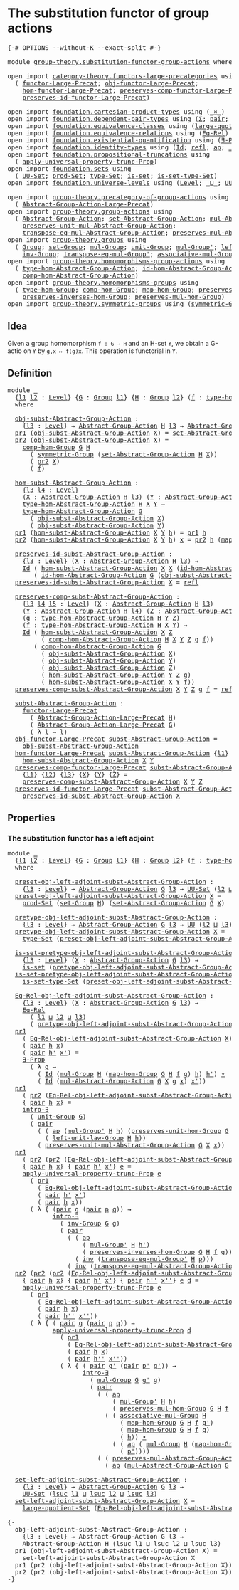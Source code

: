 # The substitution functor of group actions

<pre class="Agda"><a id="54" class="Symbol">{-#</a> <a id="58" class="Keyword">OPTIONS</a> <a id="66" class="Pragma">--without-K</a> <a id="78" class="Pragma">--exact-split</a> <a id="92" class="Symbol">#-}</a>

<a id="97" class="Keyword">module</a> <a id="104" href="group-theory.substitution-functor-group-actions.html" class="Module">group-theory.substitution-functor-group-actions</a> <a id="152" class="Keyword">where</a>

<a id="159" class="Keyword">open</a> <a id="164" class="Keyword">import</a> <a id="171" href="category-theory.functors-large-precategories.html" class="Module">category-theory.functors-large-precategories</a> <a id="216" class="Keyword">using</a>
  <a id="224" class="Symbol">(</a> <a id="226" href="category-theory.functors-large-precategories.html#968" class="Record">functor-Large-Precat</a><a id="246" class="Symbol">;</a> <a id="248" href="category-theory.functors-large-precategories.html#1071" class="Field">obj-functor-Large-Precat</a><a id="272" class="Symbol">;</a>
    <a id="278" href="category-theory.functors-large-precategories.html#1177" class="Field">hom-functor-Large-Precat</a><a id="302" class="Symbol">;</a> <a id="304" href="category-theory.functors-large-precategories.html#1450" class="Field">preserves-comp-functor-Large-Precat</a><a id="339" class="Symbol">;</a>
    <a id="345" href="category-theory.functors-large-precategories.html#1884" class="Field">preserves-id-functor-Large-Precat</a><a id="378" class="Symbol">)</a>

<a id="381" class="Keyword">open</a> <a id="386" class="Keyword">import</a> <a id="393" href="foundation.cartesian-product-types.html" class="Module">foundation.cartesian-product-types</a> <a id="428" class="Keyword">using</a> <a id="434" class="Symbol">(</a><a id="435" href="foundation-core.cartesian-product-types.html#577" class="Function Operator">_×_</a><a id="438" class="Symbol">)</a>
<a id="440" class="Keyword">open</a> <a id="445" class="Keyword">import</a> <a id="452" href="foundation.dependent-pair-types.html" class="Module">foundation.dependent-pair-types</a> <a id="484" class="Keyword">using</a> <a id="490" class="Symbol">(</a><a id="491" href="foundation-core.dependent-pair-types.html#502" class="Record">Σ</a><a id="492" class="Symbol">;</a> <a id="494" href="foundation-core.dependent-pair-types.html#575" class="InductiveConstructor">pair</a><a id="498" class="Symbol">;</a> <a id="500" href="foundation-core.dependent-pair-types.html#592" class="Field">pr1</a><a id="503" class="Symbol">;</a> <a id="505" href="foundation-core.dependent-pair-types.html#604" class="Field">pr2</a><a id="508" class="Symbol">)</a>
<a id="510" class="Keyword">open</a> <a id="515" class="Keyword">import</a> <a id="522" href="foundation.equivalence-classes.html" class="Module">foundation.equivalence-classes</a> <a id="553" class="Keyword">using</a> <a id="559" class="Symbol">(</a><a id="560" href="foundation.equivalence-classes.html#3793" class="Function">large-quotient-Set</a><a id="578" class="Symbol">)</a>
<a id="580" class="Keyword">open</a> <a id="585" class="Keyword">import</a> <a id="592" href="foundation.equivalence-relations.html" class="Module">foundation.equivalence-relations</a> <a id="625" class="Keyword">using</a> <a id="631" class="Symbol">(</a><a id="632" href="foundation.equivalence-relations.html#957" class="Function">Eq-Rel</a><a id="638" class="Symbol">)</a>
<a id="640" class="Keyword">open</a> <a id="645" class="Keyword">import</a> <a id="652" href="foundation.existential-quantification.html" class="Module">foundation.existential-quantification</a> <a id="690" class="Keyword">using</a> <a id="696" class="Symbol">(</a><a id="697" href="foundation.existential-quantification.html#1645" class="Function">∃-Prop</a><a id="703" class="Symbol">;</a> <a id="705" href="foundation.existential-quantification.html#2219" class="Function">intro-∃</a><a id="712" class="Symbol">)</a>
<a id="714" class="Keyword">open</a> <a id="719" class="Keyword">import</a> <a id="726" href="foundation.identity-types.html" class="Module">foundation.identity-types</a> <a id="752" class="Keyword">using</a> <a id="758" class="Symbol">(</a><a id="759" href="foundation-core.identity-types.html#641" class="Datatype">Id</a><a id="761" class="Symbol">;</a> <a id="763" href="foundation-core.identity-types.html#694" class="InductiveConstructor">refl</a><a id="767" class="Symbol">;</a> <a id="769" href="foundation-core.identity-types.html#2853" class="Function">ap</a><a id="771" class="Symbol">;</a> <a id="773" href="foundation-core.identity-types.html#1239" class="Function Operator">_∙_</a><a id="776" class="Symbol">;</a> <a id="778" href="foundation-core.identity-types.html#1552" class="Function">inv</a><a id="781" class="Symbol">)</a>
<a id="783" class="Keyword">open</a> <a id="788" class="Keyword">import</a> <a id="795" href="foundation.propositional-truncations.html" class="Module">foundation.propositional-truncations</a> <a id="832" class="Keyword">using</a>
  <a id="840" class="Symbol">(</a> <a id="842" href="foundation.propositional-truncations.html#5581" class="Function">apply-universal-property-trunc-Prop</a><a id="877" class="Symbol">)</a>
<a id="879" class="Keyword">open</a> <a id="884" class="Keyword">import</a> <a id="891" href="foundation.sets.html" class="Module">foundation.sets</a> <a id="907" class="Keyword">using</a>
  <a id="915" class="Symbol">(</a> <a id="917" href="foundation-core.sets.html#1177" class="Function">UU-Set</a><a id="923" class="Symbol">;</a> <a id="925" href="foundation.sets.html#1873" class="Function">prod-Set</a><a id="933" class="Symbol">;</a> <a id="935" href="foundation-core.sets.html#1291" class="Function">type-Set</a><a id="943" class="Symbol">;</a> <a id="945" href="foundation-core.sets.html#1099" class="Function">is-set</a><a id="951" class="Symbol">;</a> <a id="953" href="foundation-core.sets.html#1342" class="Function">is-set-type-Set</a><a id="968" class="Symbol">)</a>
<a id="970" class="Keyword">open</a> <a id="975" class="Keyword">import</a> <a id="982" href="foundation.universe-levels.html" class="Module">foundation.universe-levels</a> <a id="1009" class="Keyword">using</a> <a id="1015" class="Symbol">(</a><a id="1016" href="Agda.Primitive.html#597" class="Postulate">Level</a><a id="1021" class="Symbol">;</a> <a id="1023" href="Agda.Primitive.html#810" class="Primitive Operator">_⊔_</a><a id="1026" class="Symbol">;</a> <a id="1028" href="foundation-core.universe-levels.html#222" class="Primitive">UU</a><a id="1030" class="Symbol">;</a> <a id="1032" href="Agda.Primitive.html#780" class="Primitive">lsuc</a><a id="1036" class="Symbol">)</a>

<a id="1039" class="Keyword">open</a> <a id="1044" class="Keyword">import</a> <a id="1051" href="group-theory.precategory-of-group-actions.html" class="Module">group-theory.precategory-of-group-actions</a> <a id="1093" class="Keyword">using</a>
  <a id="1101" class="Symbol">(</a> <a id="1103" href="group-theory.precategory-of-group-actions.html#1139" class="Function">Abstract-Group-Action-Large-Precat</a><a id="1137" class="Symbol">)</a>
<a id="1139" class="Keyword">open</a> <a id="1144" class="Keyword">import</a> <a id="1151" href="group-theory.group-actions.html" class="Module">group-theory.group-actions</a> <a id="1178" class="Keyword">using</a>
  <a id="1186" class="Symbol">(</a> <a id="1188" href="group-theory.group-actions.html#1192" class="Function">Abstract-Group-Action</a><a id="1209" class="Symbol">;</a> <a id="1211" href="group-theory.group-actions.html#1424" class="Function">set-Abstract-Group-Action</a><a id="1236" class="Symbol">;</a> <a id="1238" href="group-theory.group-actions.html#1980" class="Function">mul-Abstract-Group-Action</a><a id="1263" class="Symbol">;</a>
    <a id="1269" href="group-theory.group-actions.html#2340" class="Function">preserves-unit-mul-Abstract-Group-Action</a><a id="1309" class="Symbol">;</a>
    <a id="1315" href="group-theory.group-actions.html#3043" class="Function">transpose-eq-mul-Abstract-Group-Action</a><a id="1353" class="Symbol">;</a> <a id="1355" href="group-theory.group-actions.html#2623" class="Function">preserves-mul-Abstract-Group-Action</a><a id="1390" class="Symbol">)</a>
<a id="1392" class="Keyword">open</a> <a id="1397" class="Keyword">import</a> <a id="1404" href="group-theory.groups.html" class="Module">group-theory.groups</a> <a id="1424" class="Keyword">using</a>
  <a id="1432" class="Symbol">(</a> <a id="1434" href="group-theory.groups.html#2398" class="Function">Group</a><a id="1439" class="Symbol">;</a> <a id="1441" href="group-theory.groups.html#2581" class="Function">set-Group</a><a id="1450" class="Symbol">;</a> <a id="1452" href="group-theory.groups.html#2886" class="Function">mul-Group</a><a id="1461" class="Symbol">;</a> <a id="1463" href="group-theory.groups.html#3677" class="Function">unit-Group</a><a id="1473" class="Symbol">;</a> <a id="1475" href="group-theory.groups.html#3147" class="Function">mul-Group&#39;</a><a id="1485" class="Symbol">;</a> <a id="1487" href="group-theory.groups.html#3814" class="Function">left-unit-law-Group</a><a id="1506" class="Symbol">;</a>
    <a id="1512" href="group-theory.groups.html#4186" class="Function">inv-Group</a><a id="1521" class="Symbol">;</a> <a id="1523" href="group-theory.groups.html#6977" class="Function">transpose-eq-mul-Group&#39;</a><a id="1546" class="Symbol">;</a> <a id="1548" href="group-theory.groups.html#3235" class="Function">associative-mul-Group</a><a id="1569" class="Symbol">)</a>
<a id="1571" class="Keyword">open</a> <a id="1576" class="Keyword">import</a> <a id="1583" href="group-theory.homomorphisms-group-actions.html" class="Module">group-theory.homomorphisms-group-actions</a> <a id="1624" class="Keyword">using</a>
  <a id="1632" class="Symbol">(</a> <a id="1634" href="group-theory.homomorphisms-group-actions.html#1542" class="Function">type-hom-Abstract-Group-Action</a><a id="1664" class="Symbol">;</a> <a id="1666" href="group-theory.homomorphisms-group-actions.html#2481" class="Function">id-hom-Abstract-Group-Action</a><a id="1694" class="Symbol">;</a>
    <a id="1700" href="group-theory.homomorphisms-group-actions.html#2841" class="Function">comp-hom-Abstract-Group-Action</a><a id="1730" class="Symbol">)</a>
<a id="1732" class="Keyword">open</a> <a id="1737" class="Keyword">import</a> <a id="1744" href="group-theory.homomorphisms-groups.html" class="Module">group-theory.homomorphisms-groups</a> <a id="1778" class="Keyword">using</a>
  <a id="1786" class="Symbol">(</a> <a id="1788" href="group-theory.homomorphisms-groups.html#1617" class="Function">type-hom-Group</a><a id="1802" class="Symbol">;</a> <a id="1804" href="group-theory.homomorphisms-groups.html#2243" class="Function">comp-hom-Group</a><a id="1818" class="Symbol">;</a> <a id="1820" href="group-theory.homomorphisms-groups.html#1746" class="Function">map-hom-Group</a><a id="1833" class="Symbol">;</a> <a id="1835" href="group-theory.homomorphisms-groups.html#5799" class="Function">preserves-unit-hom-Group</a><a id="1859" class="Symbol">;</a>
    <a id="1865" href="group-theory.homomorphisms-groups.html#7312" class="Function">preserves-inverses-hom-Group</a><a id="1893" class="Symbol">;</a> <a id="1895" href="group-theory.homomorphisms-groups.html#1832" class="Function">preserves-mul-hom-Group</a><a id="1918" class="Symbol">)</a>
<a id="1920" class="Keyword">open</a> <a id="1925" class="Keyword">import</a> <a id="1932" href="group-theory.symmetric-groups.html" class="Module">group-theory.symmetric-groups</a> <a id="1962" class="Keyword">using</a> <a id="1968" class="Symbol">(</a><a id="1969" href="group-theory.symmetric-groups.html#2105" class="Function">symmetric-Group</a><a id="1984" class="Symbol">)</a>
</pre>
## Idea

Given a group homomorphism `f : G → H` and an H-set `Y`, we obtain a G-actio on `Y` by `g,x ↦ f(g)x`. This operation is functorial in `Y`.

## Definition

<pre class="Agda"><a id="2163" class="Keyword">module</a> <a id="2170" href="group-theory.substitution-functor-group-actions.html#2170" class="Module">_</a>
  <a id="2174" class="Symbol">{</a><a id="2175" href="group-theory.substitution-functor-group-actions.html#2175" class="Bound">l1</a> <a id="2178" href="group-theory.substitution-functor-group-actions.html#2178" class="Bound">l2</a> <a id="2181" class="Symbol">:</a> <a id="2183" href="Agda.Primitive.html#597" class="Postulate">Level</a><a id="2188" class="Symbol">}</a> <a id="2190" class="Symbol">{</a><a id="2191" href="group-theory.substitution-functor-group-actions.html#2191" class="Bound">G</a> <a id="2193" class="Symbol">:</a> <a id="2195" href="group-theory.groups.html#2398" class="Function">Group</a> <a id="2201" href="group-theory.substitution-functor-group-actions.html#2175" class="Bound">l1</a><a id="2203" class="Symbol">}</a> <a id="2205" class="Symbol">{</a><a id="2206" href="group-theory.substitution-functor-group-actions.html#2206" class="Bound">H</a> <a id="2208" class="Symbol">:</a> <a id="2210" href="group-theory.groups.html#2398" class="Function">Group</a> <a id="2216" href="group-theory.substitution-functor-group-actions.html#2178" class="Bound">l2</a><a id="2218" class="Symbol">}</a> <a id="2220" class="Symbol">(</a><a id="2221" href="group-theory.substitution-functor-group-actions.html#2221" class="Bound">f</a> <a id="2223" class="Symbol">:</a> <a id="2225" href="group-theory.homomorphisms-groups.html#1617" class="Function">type-hom-Group</a> <a id="2240" href="group-theory.substitution-functor-group-actions.html#2191" class="Bound">G</a> <a id="2242" href="group-theory.substitution-functor-group-actions.html#2206" class="Bound">H</a><a id="2243" class="Symbol">)</a>
  <a id="2247" class="Keyword">where</a>

  <a id="2256" href="group-theory.substitution-functor-group-actions.html#2256" class="Function">obj-subst-Abstract-Group-Action</a> <a id="2288" class="Symbol">:</a>
    <a id="2294" class="Symbol">{</a><a id="2295" href="group-theory.substitution-functor-group-actions.html#2295" class="Bound">l3</a> <a id="2298" class="Symbol">:</a> <a id="2300" href="Agda.Primitive.html#597" class="Postulate">Level</a><a id="2305" class="Symbol">}</a> <a id="2307" class="Symbol">→</a> <a id="2309" href="group-theory.group-actions.html#1192" class="Function">Abstract-Group-Action</a> <a id="2331" href="group-theory.substitution-functor-group-actions.html#2206" class="Bound">H</a> <a id="2333" href="group-theory.substitution-functor-group-actions.html#2295" class="Bound">l3</a> <a id="2336" class="Symbol">→</a> <a id="2338" href="group-theory.group-actions.html#1192" class="Function">Abstract-Group-Action</a> <a id="2360" href="group-theory.substitution-functor-group-actions.html#2191" class="Bound">G</a> <a id="2362" href="group-theory.substitution-functor-group-actions.html#2295" class="Bound">l3</a>
  <a id="2367" href="foundation-core.dependent-pair-types.html#592" class="Field">pr1</a> <a id="2371" class="Symbol">(</a><a id="2372" href="group-theory.substitution-functor-group-actions.html#2256" class="Function">obj-subst-Abstract-Group-Action</a> <a id="2404" href="group-theory.substitution-functor-group-actions.html#2404" class="Bound">X</a><a id="2405" class="Symbol">)</a> <a id="2407" class="Symbol">=</a> <a id="2409" href="group-theory.group-actions.html#1424" class="Function">set-Abstract-Group-Action</a> <a id="2435" href="group-theory.substitution-functor-group-actions.html#2206" class="Bound">H</a> <a id="2437" href="group-theory.substitution-functor-group-actions.html#2404" class="Bound">X</a>
  <a id="2441" href="foundation-core.dependent-pair-types.html#604" class="Field">pr2</a> <a id="2445" class="Symbol">(</a><a id="2446" href="group-theory.substitution-functor-group-actions.html#2256" class="Function">obj-subst-Abstract-Group-Action</a> <a id="2478" href="group-theory.substitution-functor-group-actions.html#2478" class="Bound">X</a><a id="2479" class="Symbol">)</a> <a id="2481" class="Symbol">=</a>
    <a id="2487" href="group-theory.homomorphisms-groups.html#2243" class="Function">comp-hom-Group</a> <a id="2502" href="group-theory.substitution-functor-group-actions.html#2191" class="Bound">G</a> <a id="2504" href="group-theory.substitution-functor-group-actions.html#2206" class="Bound">H</a>
      <a id="2512" class="Symbol">(</a> <a id="2514" href="group-theory.symmetric-groups.html#2105" class="Function">symmetric-Group</a> <a id="2530" class="Symbol">(</a><a id="2531" href="group-theory.group-actions.html#1424" class="Function">set-Abstract-Group-Action</a> <a id="2557" href="group-theory.substitution-functor-group-actions.html#2206" class="Bound">H</a> <a id="2559" href="group-theory.substitution-functor-group-actions.html#2478" class="Bound">X</a><a id="2560" class="Symbol">))</a>
      <a id="2569" class="Symbol">(</a> <a id="2571" href="foundation-core.dependent-pair-types.html#604" class="Field">pr2</a> <a id="2575" href="group-theory.substitution-functor-group-actions.html#2478" class="Bound">X</a><a id="2576" class="Symbol">)</a>
      <a id="2584" class="Symbol">(</a> <a id="2586" href="group-theory.substitution-functor-group-actions.html#2221" class="Bound">f</a><a id="2587" class="Symbol">)</a>

  <a id="2592" href="group-theory.substitution-functor-group-actions.html#2592" class="Function">hom-subst-Abstract-Group-Action</a> <a id="2624" class="Symbol">:</a>
    <a id="2630" class="Symbol">{</a><a id="2631" href="group-theory.substitution-functor-group-actions.html#2631" class="Bound">l3</a> <a id="2634" href="group-theory.substitution-functor-group-actions.html#2634" class="Bound">l4</a> <a id="2637" class="Symbol">:</a> <a id="2639" href="Agda.Primitive.html#597" class="Postulate">Level</a><a id="2644" class="Symbol">}</a>
    <a id="2650" class="Symbol">(</a><a id="2651" href="group-theory.substitution-functor-group-actions.html#2651" class="Bound">X</a> <a id="2653" class="Symbol">:</a> <a id="2655" href="group-theory.group-actions.html#1192" class="Function">Abstract-Group-Action</a> <a id="2677" href="group-theory.substitution-functor-group-actions.html#2206" class="Bound">H</a> <a id="2679" href="group-theory.substitution-functor-group-actions.html#2631" class="Bound">l3</a><a id="2681" class="Symbol">)</a> <a id="2683" class="Symbol">(</a><a id="2684" href="group-theory.substitution-functor-group-actions.html#2684" class="Bound">Y</a> <a id="2686" class="Symbol">:</a> <a id="2688" href="group-theory.group-actions.html#1192" class="Function">Abstract-Group-Action</a> <a id="2710" href="group-theory.substitution-functor-group-actions.html#2206" class="Bound">H</a> <a id="2712" href="group-theory.substitution-functor-group-actions.html#2634" class="Bound">l4</a><a id="2714" class="Symbol">)</a> <a id="2716" class="Symbol">→</a>
    <a id="2722" href="group-theory.homomorphisms-group-actions.html#1542" class="Function">type-hom-Abstract-Group-Action</a> <a id="2753" href="group-theory.substitution-functor-group-actions.html#2206" class="Bound">H</a> <a id="2755" href="group-theory.substitution-functor-group-actions.html#2651" class="Bound">X</a> <a id="2757" href="group-theory.substitution-functor-group-actions.html#2684" class="Bound">Y</a> <a id="2759" class="Symbol">→</a>
    <a id="2765" href="group-theory.homomorphisms-group-actions.html#1542" class="Function">type-hom-Abstract-Group-Action</a> <a id="2796" href="group-theory.substitution-functor-group-actions.html#2191" class="Bound">G</a>
      <a id="2804" class="Symbol">(</a> <a id="2806" href="group-theory.substitution-functor-group-actions.html#2256" class="Function">obj-subst-Abstract-Group-Action</a> <a id="2838" href="group-theory.substitution-functor-group-actions.html#2651" class="Bound">X</a><a id="2839" class="Symbol">)</a>
      <a id="2847" class="Symbol">(</a> <a id="2849" href="group-theory.substitution-functor-group-actions.html#2256" class="Function">obj-subst-Abstract-Group-Action</a> <a id="2881" href="group-theory.substitution-functor-group-actions.html#2684" class="Bound">Y</a><a id="2882" class="Symbol">)</a>
  <a id="2886" href="foundation-core.dependent-pair-types.html#592" class="Field">pr1</a> <a id="2890" class="Symbol">(</a><a id="2891" href="group-theory.substitution-functor-group-actions.html#2592" class="Function">hom-subst-Abstract-Group-Action</a> <a id="2923" href="group-theory.substitution-functor-group-actions.html#2923" class="Bound">X</a> <a id="2925" href="group-theory.substitution-functor-group-actions.html#2925" class="Bound">Y</a> <a id="2927" href="group-theory.substitution-functor-group-actions.html#2927" class="Bound">h</a><a id="2928" class="Symbol">)</a> <a id="2930" class="Symbol">=</a> <a id="2932" href="foundation-core.dependent-pair-types.html#592" class="Field">pr1</a> <a id="2936" href="group-theory.substitution-functor-group-actions.html#2927" class="Bound">h</a>
  <a id="2940" href="foundation-core.dependent-pair-types.html#604" class="Field">pr2</a> <a id="2944" class="Symbol">(</a><a id="2945" href="group-theory.substitution-functor-group-actions.html#2592" class="Function">hom-subst-Abstract-Group-Action</a> <a id="2977" href="group-theory.substitution-functor-group-actions.html#2977" class="Bound">X</a> <a id="2979" href="group-theory.substitution-functor-group-actions.html#2979" class="Bound">Y</a> <a id="2981" href="group-theory.substitution-functor-group-actions.html#2981" class="Bound">h</a><a id="2982" class="Symbol">)</a> <a id="2984" href="group-theory.substitution-functor-group-actions.html#2984" class="Bound">x</a> <a id="2986" class="Symbol">=</a> <a id="2988" href="foundation-core.dependent-pair-types.html#604" class="Field">pr2</a> <a id="2992" href="group-theory.substitution-functor-group-actions.html#2981" class="Bound">h</a> <a id="2994" class="Symbol">(</a><a id="2995" href="group-theory.homomorphisms-groups.html#1746" class="Function">map-hom-Group</a> <a id="3009" href="group-theory.substitution-functor-group-actions.html#2191" class="Bound">G</a> <a id="3011" href="group-theory.substitution-functor-group-actions.html#2206" class="Bound">H</a> <a id="3013" href="group-theory.substitution-functor-group-actions.html#2221" class="Bound">f</a> <a id="3015" href="group-theory.substitution-functor-group-actions.html#2984" class="Bound">x</a><a id="3016" class="Symbol">)</a>

  <a id="3021" href="group-theory.substitution-functor-group-actions.html#3021" class="Function">preserves-id-subst-Abstract-Group-Action</a> <a id="3062" class="Symbol">:</a>
    <a id="3068" class="Symbol">{</a><a id="3069" href="group-theory.substitution-functor-group-actions.html#3069" class="Bound">l3</a> <a id="3072" class="Symbol">:</a> <a id="3074" href="Agda.Primitive.html#597" class="Postulate">Level</a><a id="3079" class="Symbol">}</a> <a id="3081" class="Symbol">(</a><a id="3082" href="group-theory.substitution-functor-group-actions.html#3082" class="Bound">X</a> <a id="3084" class="Symbol">:</a> <a id="3086" href="group-theory.group-actions.html#1192" class="Function">Abstract-Group-Action</a> <a id="3108" href="group-theory.substitution-functor-group-actions.html#2206" class="Bound">H</a> <a id="3110" href="group-theory.substitution-functor-group-actions.html#3069" class="Bound">l3</a><a id="3112" class="Symbol">)</a> <a id="3114" class="Symbol">→</a>
    <a id="3120" href="foundation-core.identity-types.html#641" class="Datatype">Id</a> <a id="3123" class="Symbol">(</a> <a id="3125" href="group-theory.substitution-functor-group-actions.html#2592" class="Function">hom-subst-Abstract-Group-Action</a> <a id="3157" href="group-theory.substitution-functor-group-actions.html#3082" class="Bound">X</a> <a id="3159" href="group-theory.substitution-functor-group-actions.html#3082" class="Bound">X</a> <a id="3161" class="Symbol">(</a><a id="3162" href="group-theory.homomorphisms-group-actions.html#2481" class="Function">id-hom-Abstract-Group-Action</a> <a id="3191" href="group-theory.substitution-functor-group-actions.html#2206" class="Bound">H</a> <a id="3193" href="group-theory.substitution-functor-group-actions.html#3082" class="Bound">X</a><a id="3194" class="Symbol">))</a>
       <a id="3204" class="Symbol">(</a> <a id="3206" href="group-theory.homomorphisms-group-actions.html#2481" class="Function">id-hom-Abstract-Group-Action</a> <a id="3235" href="group-theory.substitution-functor-group-actions.html#2191" class="Bound">G</a> <a id="3237" class="Symbol">(</a><a id="3238" href="group-theory.substitution-functor-group-actions.html#2256" class="Function">obj-subst-Abstract-Group-Action</a> <a id="3270" href="group-theory.substitution-functor-group-actions.html#3082" class="Bound">X</a><a id="3271" class="Symbol">))</a>
  <a id="3276" href="group-theory.substitution-functor-group-actions.html#3021" class="Function">preserves-id-subst-Abstract-Group-Action</a> <a id="3317" href="group-theory.substitution-functor-group-actions.html#3317" class="Bound">X</a> <a id="3319" class="Symbol">=</a> <a id="3321" href="foundation-core.identity-types.html#694" class="InductiveConstructor">refl</a>

  <a id="3329" href="group-theory.substitution-functor-group-actions.html#3329" class="Function">preserves-comp-subst-Abstract-Group-Action</a> <a id="3372" class="Symbol">:</a>
    <a id="3378" class="Symbol">{</a><a id="3379" href="group-theory.substitution-functor-group-actions.html#3379" class="Bound">l3</a> <a id="3382" href="group-theory.substitution-functor-group-actions.html#3382" class="Bound">l4</a> <a id="3385" href="group-theory.substitution-functor-group-actions.html#3385" class="Bound">l5</a> <a id="3388" class="Symbol">:</a> <a id="3390" href="Agda.Primitive.html#597" class="Postulate">Level</a><a id="3395" class="Symbol">}</a> <a id="3397" class="Symbol">(</a><a id="3398" href="group-theory.substitution-functor-group-actions.html#3398" class="Bound">X</a> <a id="3400" class="Symbol">:</a> <a id="3402" href="group-theory.group-actions.html#1192" class="Function">Abstract-Group-Action</a> <a id="3424" href="group-theory.substitution-functor-group-actions.html#2206" class="Bound">H</a> <a id="3426" href="group-theory.substitution-functor-group-actions.html#3379" class="Bound">l3</a><a id="3428" class="Symbol">)</a>
    <a id="3434" class="Symbol">(</a><a id="3435" href="group-theory.substitution-functor-group-actions.html#3435" class="Bound">Y</a> <a id="3437" class="Symbol">:</a> <a id="3439" href="group-theory.group-actions.html#1192" class="Function">Abstract-Group-Action</a> <a id="3461" href="group-theory.substitution-functor-group-actions.html#2206" class="Bound">H</a> <a id="3463" href="group-theory.substitution-functor-group-actions.html#3382" class="Bound">l4</a><a id="3465" class="Symbol">)</a> <a id="3467" class="Symbol">(</a><a id="3468" href="group-theory.substitution-functor-group-actions.html#3468" class="Bound">Z</a> <a id="3470" class="Symbol">:</a> <a id="3472" href="group-theory.group-actions.html#1192" class="Function">Abstract-Group-Action</a> <a id="3494" href="group-theory.substitution-functor-group-actions.html#2206" class="Bound">H</a> <a id="3496" href="group-theory.substitution-functor-group-actions.html#3385" class="Bound">l5</a><a id="3498" class="Symbol">)</a>
    <a id="3504" class="Symbol">(</a><a id="3505" href="group-theory.substitution-functor-group-actions.html#3505" class="Bound">g</a> <a id="3507" class="Symbol">:</a> <a id="3509" href="group-theory.homomorphisms-group-actions.html#1542" class="Function">type-hom-Abstract-Group-Action</a> <a id="3540" href="group-theory.substitution-functor-group-actions.html#2206" class="Bound">H</a> <a id="3542" href="group-theory.substitution-functor-group-actions.html#3435" class="Bound">Y</a> <a id="3544" href="group-theory.substitution-functor-group-actions.html#3468" class="Bound">Z</a><a id="3545" class="Symbol">)</a>
    <a id="3551" class="Symbol">(</a><a id="3552" href="group-theory.substitution-functor-group-actions.html#3552" class="Bound">f</a> <a id="3554" class="Symbol">:</a> <a id="3556" href="group-theory.homomorphisms-group-actions.html#1542" class="Function">type-hom-Abstract-Group-Action</a> <a id="3587" href="group-theory.substitution-functor-group-actions.html#2206" class="Bound">H</a> <a id="3589" href="group-theory.substitution-functor-group-actions.html#3398" class="Bound">X</a> <a id="3591" href="group-theory.substitution-functor-group-actions.html#3435" class="Bound">Y</a><a id="3592" class="Symbol">)</a> <a id="3594" class="Symbol">→</a>
    <a id="3600" href="foundation-core.identity-types.html#641" class="Datatype">Id</a> <a id="3603" class="Symbol">(</a> <a id="3605" href="group-theory.substitution-functor-group-actions.html#2592" class="Function">hom-subst-Abstract-Group-Action</a> <a id="3637" href="group-theory.substitution-functor-group-actions.html#3398" class="Bound">X</a> <a id="3639" href="group-theory.substitution-functor-group-actions.html#3468" class="Bound">Z</a>
         <a id="3650" class="Symbol">(</a> <a id="3652" href="group-theory.homomorphisms-group-actions.html#2841" class="Function">comp-hom-Abstract-Group-Action</a> <a id="3683" href="group-theory.substitution-functor-group-actions.html#2206" class="Bound">H</a> <a id="3685" href="group-theory.substitution-functor-group-actions.html#3398" class="Bound">X</a> <a id="3687" href="group-theory.substitution-functor-group-actions.html#3435" class="Bound">Y</a> <a id="3689" href="group-theory.substitution-functor-group-actions.html#3468" class="Bound">Z</a> <a id="3691" href="group-theory.substitution-functor-group-actions.html#3505" class="Bound">g</a> <a id="3693" href="group-theory.substitution-functor-group-actions.html#3552" class="Bound">f</a><a id="3694" class="Symbol">))</a>
       <a id="3704" class="Symbol">(</a> <a id="3706" href="group-theory.homomorphisms-group-actions.html#2841" class="Function">comp-hom-Abstract-Group-Action</a> <a id="3737" href="group-theory.substitution-functor-group-actions.html#2191" class="Bound">G</a>
         <a id="3748" class="Symbol">(</a> <a id="3750" href="group-theory.substitution-functor-group-actions.html#2256" class="Function">obj-subst-Abstract-Group-Action</a> <a id="3782" href="group-theory.substitution-functor-group-actions.html#3398" class="Bound">X</a><a id="3783" class="Symbol">)</a>
         <a id="3794" class="Symbol">(</a> <a id="3796" href="group-theory.substitution-functor-group-actions.html#2256" class="Function">obj-subst-Abstract-Group-Action</a> <a id="3828" href="group-theory.substitution-functor-group-actions.html#3435" class="Bound">Y</a><a id="3829" class="Symbol">)</a>
         <a id="3840" class="Symbol">(</a> <a id="3842" href="group-theory.substitution-functor-group-actions.html#2256" class="Function">obj-subst-Abstract-Group-Action</a> <a id="3874" href="group-theory.substitution-functor-group-actions.html#3468" class="Bound">Z</a><a id="3875" class="Symbol">)</a>
         <a id="3886" class="Symbol">(</a> <a id="3888" href="group-theory.substitution-functor-group-actions.html#2592" class="Function">hom-subst-Abstract-Group-Action</a> <a id="3920" href="group-theory.substitution-functor-group-actions.html#3435" class="Bound">Y</a> <a id="3922" href="group-theory.substitution-functor-group-actions.html#3468" class="Bound">Z</a> <a id="3924" href="group-theory.substitution-functor-group-actions.html#3505" class="Bound">g</a><a id="3925" class="Symbol">)</a>
         <a id="3936" class="Symbol">(</a> <a id="3938" href="group-theory.substitution-functor-group-actions.html#2592" class="Function">hom-subst-Abstract-Group-Action</a> <a id="3970" href="group-theory.substitution-functor-group-actions.html#3398" class="Bound">X</a> <a id="3972" href="group-theory.substitution-functor-group-actions.html#3435" class="Bound">Y</a> <a id="3974" href="group-theory.substitution-functor-group-actions.html#3552" class="Bound">f</a><a id="3975" class="Symbol">))</a>
  <a id="3980" href="group-theory.substitution-functor-group-actions.html#3329" class="Function">preserves-comp-subst-Abstract-Group-Action</a> <a id="4023" href="group-theory.substitution-functor-group-actions.html#4023" class="Bound">X</a> <a id="4025" href="group-theory.substitution-functor-group-actions.html#4025" class="Bound">Y</a> <a id="4027" href="group-theory.substitution-functor-group-actions.html#4027" class="Bound">Z</a> <a id="4029" href="group-theory.substitution-functor-group-actions.html#4029" class="Bound">g</a> <a id="4031" href="group-theory.substitution-functor-group-actions.html#4031" class="Bound">f</a> <a id="4033" class="Symbol">=</a> <a id="4035" href="foundation-core.identity-types.html#694" class="InductiveConstructor">refl</a>

  <a id="4043" href="group-theory.substitution-functor-group-actions.html#4043" class="Function">subst-Abstract-Group-Action</a> <a id="4071" class="Symbol">:</a>
    <a id="4077" href="category-theory.functors-large-precategories.html#968" class="Record">functor-Large-Precat</a>
      <a id="4104" class="Symbol">(</a> <a id="4106" href="group-theory.precategory-of-group-actions.html#1139" class="Function">Abstract-Group-Action-Large-Precat</a> <a id="4141" href="group-theory.substitution-functor-group-actions.html#2206" class="Bound">H</a><a id="4142" class="Symbol">)</a>
      <a id="4150" class="Symbol">(</a> <a id="4152" href="group-theory.precategory-of-group-actions.html#1139" class="Function">Abstract-Group-Action-Large-Precat</a> <a id="4187" href="group-theory.substitution-functor-group-actions.html#2191" class="Bound">G</a><a id="4188" class="Symbol">)</a>
      <a id="4196" class="Symbol">(</a> <a id="4198" class="Symbol">λ</a> <a id="4200" href="group-theory.substitution-functor-group-actions.html#4200" class="Bound">l</a> <a id="4202" class="Symbol">→</a> <a id="4204" href="group-theory.substitution-functor-group-actions.html#4200" class="Bound">l</a><a id="4205" class="Symbol">)</a>
  <a id="4209" href="category-theory.functors-large-precategories.html#1071" class="Field">obj-functor-Large-Precat</a> <a id="4234" href="group-theory.substitution-functor-group-actions.html#4043" class="Function">subst-Abstract-Group-Action</a> <a id="4262" class="Symbol">=</a>
    <a id="4268" href="group-theory.substitution-functor-group-actions.html#2256" class="Function">obj-subst-Abstract-Group-Action</a>
  <a id="4302" href="category-theory.functors-large-precategories.html#1177" class="Field">hom-functor-Large-Precat</a> <a id="4327" href="group-theory.substitution-functor-group-actions.html#4043" class="Function">subst-Abstract-Group-Action</a> <a id="4355" class="Symbol">{</a><a id="4356" href="group-theory.substitution-functor-group-actions.html#4356" class="Bound">l1</a><a id="4358" class="Symbol">}</a> <a id="4360" class="Symbol">{</a><a id="4361" href="group-theory.substitution-functor-group-actions.html#4361" class="Bound">l2</a><a id="4363" class="Symbol">}</a> <a id="4365" class="Symbol">{</a><a id="4366" href="group-theory.substitution-functor-group-actions.html#4366" class="Bound">X</a><a id="4367" class="Symbol">}</a> <a id="4369" class="Symbol">{</a><a id="4370" href="group-theory.substitution-functor-group-actions.html#4370" class="Bound">Y</a><a id="4371" class="Symbol">}</a> <a id="4373" class="Symbol">=</a>
    <a id="4379" href="group-theory.substitution-functor-group-actions.html#2592" class="Function">hom-subst-Abstract-Group-Action</a> <a id="4411" href="group-theory.substitution-functor-group-actions.html#4366" class="Bound">X</a> <a id="4413" href="group-theory.substitution-functor-group-actions.html#4370" class="Bound">Y</a>
  <a id="4417" href="category-theory.functors-large-precategories.html#1450" class="Field">preserves-comp-functor-Large-Precat</a> <a id="4453" href="group-theory.substitution-functor-group-actions.html#4043" class="Function">subst-Abstract-Group-Action</a>
    <a id="4485" class="Symbol">{</a><a id="4486" href="group-theory.substitution-functor-group-actions.html#4486" class="Bound">l1</a><a id="4488" class="Symbol">}</a> <a id="4490" class="Symbol">{</a><a id="4491" href="group-theory.substitution-functor-group-actions.html#4491" class="Bound">l2</a><a id="4493" class="Symbol">}</a> <a id="4495" class="Symbol">{</a><a id="4496" href="group-theory.substitution-functor-group-actions.html#4496" class="Bound">l3</a><a id="4498" class="Symbol">}</a> <a id="4500" class="Symbol">{</a><a id="4501" href="group-theory.substitution-functor-group-actions.html#4501" class="Bound">X</a><a id="4502" class="Symbol">}</a> <a id="4504" class="Symbol">{</a><a id="4505" href="group-theory.substitution-functor-group-actions.html#4505" class="Bound">Y</a><a id="4506" class="Symbol">}</a> <a id="4508" class="Symbol">{</a><a id="4509" href="group-theory.substitution-functor-group-actions.html#4509" class="Bound">Z</a><a id="4510" class="Symbol">}</a> <a id="4512" class="Symbol">=</a>
    <a id="4518" href="group-theory.substitution-functor-group-actions.html#3329" class="Function">preserves-comp-subst-Abstract-Group-Action</a> <a id="4561" href="group-theory.substitution-functor-group-actions.html#4501" class="Bound">X</a> <a id="4563" href="group-theory.substitution-functor-group-actions.html#4505" class="Bound">Y</a> <a id="4565" href="group-theory.substitution-functor-group-actions.html#4509" class="Bound">Z</a>
  <a id="4569" href="category-theory.functors-large-precategories.html#1884" class="Field">preserves-id-functor-Large-Precat</a> <a id="4603" href="group-theory.substitution-functor-group-actions.html#4043" class="Function">subst-Abstract-Group-Action</a> <a id="4631" class="Symbol">{</a><a id="4632" href="group-theory.substitution-functor-group-actions.html#4632" class="Bound">l1</a><a id="4634" class="Symbol">}</a> <a id="4636" class="Symbol">{</a><a id="4637" href="group-theory.substitution-functor-group-actions.html#4637" class="Bound">X</a><a id="4638" class="Symbol">}</a> <a id="4640" class="Symbol">=</a>
    <a id="4646" href="group-theory.substitution-functor-group-actions.html#3021" class="Function">preserves-id-subst-Abstract-Group-Action</a> <a id="4687" href="group-theory.substitution-functor-group-actions.html#4637" class="Bound">X</a>
</pre>
## Properties

### The substitution functor has a left adjoint

<pre class="Agda"><a id="4766" class="Keyword">module</a> <a id="4773" href="group-theory.substitution-functor-group-actions.html#4773" class="Module">_</a>
  <a id="4777" class="Symbol">{</a><a id="4778" href="group-theory.substitution-functor-group-actions.html#4778" class="Bound">l1</a> <a id="4781" href="group-theory.substitution-functor-group-actions.html#4781" class="Bound">l2</a> <a id="4784" class="Symbol">:</a> <a id="4786" href="Agda.Primitive.html#597" class="Postulate">Level</a><a id="4791" class="Symbol">}</a> <a id="4793" class="Symbol">{</a><a id="4794" href="group-theory.substitution-functor-group-actions.html#4794" class="Bound">G</a> <a id="4796" class="Symbol">:</a> <a id="4798" href="group-theory.groups.html#2398" class="Function">Group</a> <a id="4804" href="group-theory.substitution-functor-group-actions.html#4778" class="Bound">l1</a><a id="4806" class="Symbol">}</a> <a id="4808" class="Symbol">{</a><a id="4809" href="group-theory.substitution-functor-group-actions.html#4809" class="Bound">H</a> <a id="4811" class="Symbol">:</a> <a id="4813" href="group-theory.groups.html#2398" class="Function">Group</a> <a id="4819" href="group-theory.substitution-functor-group-actions.html#4781" class="Bound">l2</a><a id="4821" class="Symbol">}</a> <a id="4823" class="Symbol">(</a><a id="4824" href="group-theory.substitution-functor-group-actions.html#4824" class="Bound">f</a> <a id="4826" class="Symbol">:</a> <a id="4828" href="group-theory.homomorphisms-groups.html#1617" class="Function">type-hom-Group</a> <a id="4843" href="group-theory.substitution-functor-group-actions.html#4794" class="Bound">G</a> <a id="4845" href="group-theory.substitution-functor-group-actions.html#4809" class="Bound">H</a><a id="4846" class="Symbol">)</a>
  <a id="4850" class="Keyword">where</a>

  <a id="4859" href="group-theory.substitution-functor-group-actions.html#4859" class="Function">preset-obj-left-adjoint-subst-Abstract-Group-Action</a> <a id="4911" class="Symbol">:</a>
    <a id="4917" class="Symbol">{</a><a id="4918" href="group-theory.substitution-functor-group-actions.html#4918" class="Bound">l3</a> <a id="4921" class="Symbol">:</a> <a id="4923" href="Agda.Primitive.html#597" class="Postulate">Level</a><a id="4928" class="Symbol">}</a> <a id="4930" class="Symbol">→</a> <a id="4932" href="group-theory.group-actions.html#1192" class="Function">Abstract-Group-Action</a> <a id="4954" href="group-theory.substitution-functor-group-actions.html#4794" class="Bound">G</a> <a id="4956" href="group-theory.substitution-functor-group-actions.html#4918" class="Bound">l3</a> <a id="4959" class="Symbol">→</a> <a id="4961" href="foundation-core.sets.html#1177" class="Function">UU-Set</a> <a id="4968" class="Symbol">(</a><a id="4969" href="group-theory.substitution-functor-group-actions.html#4781" class="Bound">l2</a> <a id="4972" href="Agda.Primitive.html#810" class="Primitive Operator">⊔</a> <a id="4974" href="group-theory.substitution-functor-group-actions.html#4918" class="Bound">l3</a><a id="4976" class="Symbol">)</a>
  <a id="4980" href="group-theory.substitution-functor-group-actions.html#4859" class="Function">preset-obj-left-adjoint-subst-Abstract-Group-Action</a> <a id="5032" href="group-theory.substitution-functor-group-actions.html#5032" class="Bound">X</a> <a id="5034" class="Symbol">=</a>
    <a id="5040" href="foundation.sets.html#1873" class="Function">prod-Set</a> <a id="5049" class="Symbol">(</a><a id="5050" href="group-theory.groups.html#2581" class="Function">set-Group</a> <a id="5060" href="group-theory.substitution-functor-group-actions.html#4809" class="Bound">H</a><a id="5061" class="Symbol">)</a> <a id="5063" class="Symbol">(</a><a id="5064" href="group-theory.group-actions.html#1424" class="Function">set-Abstract-Group-Action</a> <a id="5090" href="group-theory.substitution-functor-group-actions.html#4794" class="Bound">G</a> <a id="5092" href="group-theory.substitution-functor-group-actions.html#5032" class="Bound">X</a><a id="5093" class="Symbol">)</a>

  <a id="5098" href="group-theory.substitution-functor-group-actions.html#5098" class="Function">pretype-obj-left-adjoint-subst-Abstract-Group-Action</a> <a id="5151" class="Symbol">:</a>
    <a id="5157" class="Symbol">{</a><a id="5158" href="group-theory.substitution-functor-group-actions.html#5158" class="Bound">l3</a> <a id="5161" class="Symbol">:</a> <a id="5163" href="Agda.Primitive.html#597" class="Postulate">Level</a><a id="5168" class="Symbol">}</a> <a id="5170" class="Symbol">→</a> <a id="5172" href="group-theory.group-actions.html#1192" class="Function">Abstract-Group-Action</a> <a id="5194" href="group-theory.substitution-functor-group-actions.html#4794" class="Bound">G</a> <a id="5196" href="group-theory.substitution-functor-group-actions.html#5158" class="Bound">l3</a> <a id="5199" class="Symbol">→</a> <a id="5201" href="foundation-core.universe-levels.html#222" class="Primitive">UU</a> <a id="5204" class="Symbol">(</a><a id="5205" href="group-theory.substitution-functor-group-actions.html#4781" class="Bound">l2</a> <a id="5208" href="Agda.Primitive.html#810" class="Primitive Operator">⊔</a> <a id="5210" href="group-theory.substitution-functor-group-actions.html#5158" class="Bound">l3</a><a id="5212" class="Symbol">)</a>
  <a id="5216" href="group-theory.substitution-functor-group-actions.html#5098" class="Function">pretype-obj-left-adjoint-subst-Abstract-Group-Action</a> <a id="5269" href="group-theory.substitution-functor-group-actions.html#5269" class="Bound">X</a> <a id="5271" class="Symbol">=</a>
    <a id="5277" href="foundation-core.sets.html#1291" class="Function">type-Set</a> <a id="5286" class="Symbol">(</a><a id="5287" href="group-theory.substitution-functor-group-actions.html#4859" class="Function">preset-obj-left-adjoint-subst-Abstract-Group-Action</a> <a id="5339" href="group-theory.substitution-functor-group-actions.html#5269" class="Bound">X</a><a id="5340" class="Symbol">)</a>

  <a id="5345" href="group-theory.substitution-functor-group-actions.html#5345" class="Function">is-set-pretype-obj-left-adjoint-subst-Abstract-Group-Action</a> <a id="5405" class="Symbol">:</a>
    <a id="5411" class="Symbol">{</a><a id="5412" href="group-theory.substitution-functor-group-actions.html#5412" class="Bound">l3</a> <a id="5415" class="Symbol">:</a> <a id="5417" href="Agda.Primitive.html#597" class="Postulate">Level</a><a id="5422" class="Symbol">}</a> <a id="5424" class="Symbol">(</a><a id="5425" href="group-theory.substitution-functor-group-actions.html#5425" class="Bound">X</a> <a id="5427" class="Symbol">:</a> <a id="5429" href="group-theory.group-actions.html#1192" class="Function">Abstract-Group-Action</a> <a id="5451" href="group-theory.substitution-functor-group-actions.html#4794" class="Bound">G</a> <a id="5453" href="group-theory.substitution-functor-group-actions.html#5412" class="Bound">l3</a><a id="5455" class="Symbol">)</a> <a id="5457" class="Symbol">→</a>
    <a id="5463" href="foundation-core.sets.html#1099" class="Function">is-set</a> <a id="5470" class="Symbol">(</a><a id="5471" href="group-theory.substitution-functor-group-actions.html#5098" class="Function">pretype-obj-left-adjoint-subst-Abstract-Group-Action</a> <a id="5524" href="group-theory.substitution-functor-group-actions.html#5425" class="Bound">X</a><a id="5525" class="Symbol">)</a>
  <a id="5529" href="group-theory.substitution-functor-group-actions.html#5345" class="Function">is-set-pretype-obj-left-adjoint-subst-Abstract-Group-Action</a> <a id="5589" href="group-theory.substitution-functor-group-actions.html#5589" class="Bound">X</a> <a id="5591" class="Symbol">=</a>
    <a id="5597" href="foundation-core.sets.html#1342" class="Function">is-set-type-Set</a> <a id="5613" class="Symbol">(</a><a id="5614" href="group-theory.substitution-functor-group-actions.html#4859" class="Function">preset-obj-left-adjoint-subst-Abstract-Group-Action</a> <a id="5666" href="group-theory.substitution-functor-group-actions.html#5589" class="Bound">X</a><a id="5667" class="Symbol">)</a>

  <a id="5672" href="group-theory.substitution-functor-group-actions.html#5672" class="Function">Eq-Rel-obj-left-adjoint-subst-Abstract-Group-Action</a> <a id="5724" class="Symbol">:</a>
    <a id="5730" class="Symbol">{</a><a id="5731" href="group-theory.substitution-functor-group-actions.html#5731" class="Bound">l3</a> <a id="5734" class="Symbol">:</a> <a id="5736" href="Agda.Primitive.html#597" class="Postulate">Level</a><a id="5741" class="Symbol">}</a> <a id="5743" class="Symbol">(</a><a id="5744" href="group-theory.substitution-functor-group-actions.html#5744" class="Bound">X</a> <a id="5746" class="Symbol">:</a> <a id="5748" href="group-theory.group-actions.html#1192" class="Function">Abstract-Group-Action</a> <a id="5770" href="group-theory.substitution-functor-group-actions.html#4794" class="Bound">G</a> <a id="5772" href="group-theory.substitution-functor-group-actions.html#5731" class="Bound">l3</a><a id="5774" class="Symbol">)</a> <a id="5776" class="Symbol">→</a>
    <a id="5782" href="foundation.equivalence-relations.html#957" class="Function">Eq-Rel</a>
      <a id="5795" class="Symbol">(</a> <a id="5797" href="group-theory.substitution-functor-group-actions.html#4778" class="Bound">l1</a> <a id="5800" href="Agda.Primitive.html#810" class="Primitive Operator">⊔</a> <a id="5802" href="group-theory.substitution-functor-group-actions.html#4781" class="Bound">l2</a> <a id="5805" href="Agda.Primitive.html#810" class="Primitive Operator">⊔</a> <a id="5807" href="group-theory.substitution-functor-group-actions.html#5731" class="Bound">l3</a><a id="5809" class="Symbol">)</a>
      <a id="5817" class="Symbol">(</a> <a id="5819" href="group-theory.substitution-functor-group-actions.html#5098" class="Function">pretype-obj-left-adjoint-subst-Abstract-Group-Action</a> <a id="5872" href="group-theory.substitution-functor-group-actions.html#5744" class="Bound">X</a><a id="5873" class="Symbol">)</a>
  <a id="5877" href="foundation-core.dependent-pair-types.html#592" class="Field">pr1</a>
    <a id="5885" class="Symbol">(</a> <a id="5887" href="group-theory.substitution-functor-group-actions.html#5672" class="Function">Eq-Rel-obj-left-adjoint-subst-Abstract-Group-Action</a> <a id="5939" href="group-theory.substitution-functor-group-actions.html#5939" class="Bound">X</a><a id="5940" class="Symbol">)</a>
    <a id="5946" class="Symbol">(</a> <a id="5948" href="foundation-core.dependent-pair-types.html#575" class="InductiveConstructor">pair</a> <a id="5953" href="group-theory.substitution-functor-group-actions.html#5953" class="Bound">h</a> <a id="5955" href="group-theory.substitution-functor-group-actions.html#5955" class="Bound">x</a><a id="5956" class="Symbol">)</a>
    <a id="5962" class="Symbol">(</a> <a id="5964" href="foundation-core.dependent-pair-types.html#575" class="InductiveConstructor">pair</a> <a id="5969" href="group-theory.substitution-functor-group-actions.html#5969" class="Bound">h&#39;</a> <a id="5972" href="group-theory.substitution-functor-group-actions.html#5972" class="Bound">x&#39;</a><a id="5974" class="Symbol">)</a> <a id="5976" class="Symbol">=</a>
    <a id="5982" href="foundation.existential-quantification.html#1645" class="Function">∃-Prop</a>
      <a id="5995" class="Symbol">(</a> <a id="5997" class="Symbol">λ</a> <a id="5999" href="group-theory.substitution-functor-group-actions.html#5999" class="Bound">g</a> <a id="6001" class="Symbol">→</a>
        <a id="6011" class="Symbol">(</a> <a id="6013" href="foundation-core.identity-types.html#641" class="Datatype">Id</a> <a id="6016" class="Symbol">(</a><a id="6017" href="group-theory.groups.html#2886" class="Function">mul-Group</a> <a id="6027" href="group-theory.substitution-functor-group-actions.html#4809" class="Bound">H</a> <a id="6029" class="Symbol">(</a><a id="6030" href="group-theory.homomorphisms-groups.html#1746" class="Function">map-hom-Group</a> <a id="6044" href="group-theory.substitution-functor-group-actions.html#4794" class="Bound">G</a> <a id="6046" href="group-theory.substitution-functor-group-actions.html#4809" class="Bound">H</a> <a id="6048" href="group-theory.substitution-functor-group-actions.html#4824" class="Bound">f</a> <a id="6050" href="group-theory.substitution-functor-group-actions.html#5999" class="Bound">g</a><a id="6051" class="Symbol">)</a> <a id="6053" href="group-theory.substitution-functor-group-actions.html#5953" class="Bound">h</a><a id="6054" class="Symbol">)</a> <a id="6056" href="group-theory.substitution-functor-group-actions.html#5969" class="Bound">h&#39;</a><a id="6058" class="Symbol">)</a> <a id="6060" href="foundation-core.cartesian-product-types.html#577" class="Function Operator">×</a>
        <a id="6070" class="Symbol">(</a> <a id="6072" href="foundation-core.identity-types.html#641" class="Datatype">Id</a> <a id="6075" class="Symbol">(</a><a id="6076" href="group-theory.group-actions.html#1980" class="Function">mul-Abstract-Group-Action</a> <a id="6102" href="group-theory.substitution-functor-group-actions.html#4794" class="Bound">G</a> <a id="6104" href="group-theory.substitution-functor-group-actions.html#5939" class="Bound">X</a> <a id="6106" href="group-theory.substitution-functor-group-actions.html#5999" class="Bound">g</a> <a id="6108" href="group-theory.substitution-functor-group-actions.html#5955" class="Bound">x</a><a id="6109" class="Symbol">)</a> <a id="6111" href="group-theory.substitution-functor-group-actions.html#5972" class="Bound">x&#39;</a><a id="6113" class="Symbol">))</a>
  <a id="6118" href="foundation-core.dependent-pair-types.html#592" class="Field">pr1</a>
    <a id="6126" class="Symbol">(</a> <a id="6128" href="foundation-core.dependent-pair-types.html#604" class="Field">pr2</a> <a id="6132" class="Symbol">(</a><a id="6133" href="group-theory.substitution-functor-group-actions.html#5672" class="Function">Eq-Rel-obj-left-adjoint-subst-Abstract-Group-Action</a> <a id="6185" href="group-theory.substitution-functor-group-actions.html#6185" class="Bound">X</a><a id="6186" class="Symbol">))</a>
    <a id="6193" class="Symbol">{</a> <a id="6195" href="foundation-core.dependent-pair-types.html#575" class="InductiveConstructor">pair</a> <a id="6200" href="group-theory.substitution-functor-group-actions.html#6200" class="Bound">h</a> <a id="6202" href="group-theory.substitution-functor-group-actions.html#6202" class="Bound">x</a><a id="6203" class="Symbol">}</a> <a id="6205" class="Symbol">=</a>
    <a id="6211" href="foundation.existential-quantification.html#2219" class="Function">intro-∃</a>
      <a id="6225" class="Symbol">(</a> <a id="6227" href="group-theory.groups.html#3677" class="Function">unit-Group</a> <a id="6238" href="group-theory.substitution-functor-group-actions.html#4794" class="Bound">G</a><a id="6239" class="Symbol">)</a>
      <a id="6247" class="Symbol">(</a> <a id="6249" href="foundation-core.dependent-pair-types.html#575" class="InductiveConstructor">pair</a>
        <a id="6262" class="Symbol">(</a> <a id="6264" class="Symbol">(</a> <a id="6266" href="foundation-core.identity-types.html#2853" class="Function">ap</a> <a id="6269" class="Symbol">(</a><a id="6270" href="group-theory.groups.html#3147" class="Function">mul-Group&#39;</a> <a id="6281" href="group-theory.substitution-functor-group-actions.html#4809" class="Bound">H</a> <a id="6283" href="group-theory.substitution-functor-group-actions.html#6200" class="Bound">h</a><a id="6284" class="Symbol">)</a> <a id="6286" class="Symbol">(</a><a id="6287" href="group-theory.homomorphisms-groups.html#5799" class="Function">preserves-unit-hom-Group</a> <a id="6312" href="group-theory.substitution-functor-group-actions.html#4794" class="Bound">G</a> <a id="6314" href="group-theory.substitution-functor-group-actions.html#4809" class="Bound">H</a> <a id="6316" href="group-theory.substitution-functor-group-actions.html#4824" class="Bound">f</a><a id="6317" class="Symbol">))</a> <a id="6320" href="foundation-core.identity-types.html#1239" class="Function Operator">∙</a>
          <a id="6332" class="Symbol">(</a> <a id="6334" href="group-theory.groups.html#3814" class="Function">left-unit-law-Group</a> <a id="6354" href="group-theory.substitution-functor-group-actions.html#4809" class="Bound">H</a> <a id="6356" href="group-theory.substitution-functor-group-actions.html#6200" class="Bound">h</a><a id="6357" class="Symbol">))</a>
        <a id="6368" class="Symbol">(</a> <a id="6370" href="group-theory.group-actions.html#2340" class="Function">preserves-unit-mul-Abstract-Group-Action</a> <a id="6411" href="group-theory.substitution-functor-group-actions.html#4794" class="Bound">G</a> <a id="6413" href="group-theory.substitution-functor-group-actions.html#6185" class="Bound">X</a> <a id="6415" href="group-theory.substitution-functor-group-actions.html#6202" class="Bound">x</a><a id="6416" class="Symbol">))</a>
  <a id="6421" href="foundation-core.dependent-pair-types.html#592" class="Field">pr1</a>
    <a id="6429" class="Symbol">(</a> <a id="6431" href="foundation-core.dependent-pair-types.html#604" class="Field">pr2</a> <a id="6435" class="Symbol">(</a><a id="6436" href="foundation-core.dependent-pair-types.html#604" class="Field">pr2</a> <a id="6440" class="Symbol">(</a><a id="6441" href="group-theory.substitution-functor-group-actions.html#5672" class="Function">Eq-Rel-obj-left-adjoint-subst-Abstract-Group-Action</a> <a id="6493" href="group-theory.substitution-functor-group-actions.html#6493" class="Bound">X</a><a id="6494" class="Symbol">)))</a>
    <a id="6502" class="Symbol">{</a> <a id="6504" href="foundation-core.dependent-pair-types.html#575" class="InductiveConstructor">pair</a> <a id="6509" href="group-theory.substitution-functor-group-actions.html#6509" class="Bound">h</a> <a id="6511" href="group-theory.substitution-functor-group-actions.html#6511" class="Bound">x</a><a id="6512" class="Symbol">}</a> <a id="6514" class="Symbol">{</a> <a id="6516" href="foundation-core.dependent-pair-types.html#575" class="InductiveConstructor">pair</a> <a id="6521" href="group-theory.substitution-functor-group-actions.html#6521" class="Bound">h&#39;</a> <a id="6524" href="group-theory.substitution-functor-group-actions.html#6524" class="Bound">x&#39;</a><a id="6526" class="Symbol">}</a> <a id="6528" href="group-theory.substitution-functor-group-actions.html#6528" class="Bound">e</a> <a id="6530" class="Symbol">=</a>
    <a id="6536" href="foundation.propositional-truncations.html#5581" class="Function">apply-universal-property-trunc-Prop</a> <a id="6572" href="group-theory.substitution-functor-group-actions.html#6528" class="Bound">e</a>
      <a id="6580" class="Symbol">(</a> <a id="6582" href="foundation-core.dependent-pair-types.html#592" class="Field">pr1</a>
        <a id="6594" class="Symbol">(</a> <a id="6596" href="group-theory.substitution-functor-group-actions.html#5672" class="Function">Eq-Rel-obj-left-adjoint-subst-Abstract-Group-Action</a> <a id="6648" href="group-theory.substitution-functor-group-actions.html#6493" class="Bound">X</a><a id="6649" class="Symbol">)</a>
        <a id="6659" class="Symbol">(</a> <a id="6661" href="foundation-core.dependent-pair-types.html#575" class="InductiveConstructor">pair</a> <a id="6666" href="group-theory.substitution-functor-group-actions.html#6521" class="Bound">h&#39;</a> <a id="6669" href="group-theory.substitution-functor-group-actions.html#6524" class="Bound">x&#39;</a><a id="6671" class="Symbol">)</a>
        <a id="6681" class="Symbol">(</a> <a id="6683" href="foundation-core.dependent-pair-types.html#575" class="InductiveConstructor">pair</a> <a id="6688" href="group-theory.substitution-functor-group-actions.html#6509" class="Bound">h</a> <a id="6690" href="group-theory.substitution-functor-group-actions.html#6511" class="Bound">x</a><a id="6691" class="Symbol">))</a>
      <a id="6700" class="Symbol">(</a> <a id="6702" class="Symbol">λ</a> <a id="6704" class="Symbol">{</a> <a id="6706" class="Symbol">(</a><a id="6707" href="foundation-core.dependent-pair-types.html#575" class="InductiveConstructor">pair</a> <a id="6712" href="group-theory.substitution-functor-group-actions.html#6712" class="Bound">g</a> <a id="6714" class="Symbol">(</a><a id="6715" href="foundation-core.dependent-pair-types.html#575" class="InductiveConstructor">pair</a> <a id="6720" href="group-theory.substitution-functor-group-actions.html#6720" class="Bound">p</a> <a id="6722" href="group-theory.substitution-functor-group-actions.html#6722" class="Bound">q</a><a id="6723" class="Symbol">))</a> <a id="6726" class="Symbol">→</a>
            <a id="6740" href="foundation.existential-quantification.html#2219" class="Function">intro-∃</a>
              <a id="6762" class="Symbol">(</a> <a id="6764" href="group-theory.groups.html#4186" class="Function">inv-Group</a> <a id="6774" href="group-theory.substitution-functor-group-actions.html#4794" class="Bound">G</a> <a id="6776" href="group-theory.substitution-functor-group-actions.html#6712" class="Bound">g</a><a id="6777" class="Symbol">)</a>
              <a id="6793" class="Symbol">(</a> <a id="6795" href="foundation-core.dependent-pair-types.html#575" class="InductiveConstructor">pair</a>
                <a id="6816" class="Symbol">(</a> <a id="6818" class="Symbol">(</a> <a id="6820" href="foundation-core.identity-types.html#2853" class="Function">ap</a>
                    <a id="6843" class="Symbol">(</a> <a id="6845" href="group-theory.groups.html#3147" class="Function">mul-Group&#39;</a> <a id="6856" href="group-theory.substitution-functor-group-actions.html#4809" class="Bound">H</a> <a id="6858" href="group-theory.substitution-functor-group-actions.html#6521" class="Bound">h&#39;</a><a id="6860" class="Symbol">)</a>
                    <a id="6882" class="Symbol">(</a> <a id="6884" href="group-theory.homomorphisms-groups.html#7312" class="Function">preserves-inverses-hom-Group</a> <a id="6913" href="group-theory.substitution-functor-group-actions.html#4794" class="Bound">G</a> <a id="6915" href="group-theory.substitution-functor-group-actions.html#4809" class="Bound">H</a> <a id="6917" href="group-theory.substitution-functor-group-actions.html#4824" class="Bound">f</a> <a id="6919" href="group-theory.substitution-functor-group-actions.html#6712" class="Bound">g</a><a id="6920" class="Symbol">))</a> <a id="6923" href="foundation-core.identity-types.html#1239" class="Function Operator">∙</a>
                  <a id="6943" class="Symbol">(</a> <a id="6945" href="foundation-core.identity-types.html#1552" class="Function">inv</a> <a id="6949" class="Symbol">(</a><a id="6950" href="group-theory.groups.html#6977" class="Function">transpose-eq-mul-Group&#39;</a> <a id="6974" href="group-theory.substitution-functor-group-actions.html#4809" class="Bound">H</a> <a id="6976" href="group-theory.substitution-functor-group-actions.html#6720" class="Bound">p</a><a id="6977" class="Symbol">)))</a>
                <a id="6997" class="Symbol">(</a> <a id="6999" href="foundation-core.identity-types.html#1552" class="Function">inv</a> <a id="7003" class="Symbol">(</a><a id="7004" href="group-theory.group-actions.html#3043" class="Function">transpose-eq-mul-Abstract-Group-Action</a> <a id="7043" href="group-theory.substitution-functor-group-actions.html#4794" class="Bound">G</a> <a id="7045" href="group-theory.substitution-functor-group-actions.html#6493" class="Bound">X</a> <a id="7047" href="group-theory.substitution-functor-group-actions.html#6712" class="Bound">g</a> <a id="7049" href="group-theory.substitution-functor-group-actions.html#6511" class="Bound">x</a> <a id="7051" href="group-theory.substitution-functor-group-actions.html#6524" class="Bound">x&#39;</a> <a id="7054" href="group-theory.substitution-functor-group-actions.html#6722" class="Bound">q</a><a id="7055" class="Symbol">)))})</a>
  <a id="7063" href="foundation-core.dependent-pair-types.html#604" class="Field">pr2</a> <a id="7067" class="Symbol">(</a><a id="7068" href="foundation-core.dependent-pair-types.html#604" class="Field">pr2</a> <a id="7072" class="Symbol">(</a><a id="7073" href="foundation-core.dependent-pair-types.html#604" class="Field">pr2</a> <a id="7077" class="Symbol">(</a><a id="7078" href="group-theory.substitution-functor-group-actions.html#5672" class="Function">Eq-Rel-obj-left-adjoint-subst-Abstract-Group-Action</a> <a id="7130" href="group-theory.substitution-functor-group-actions.html#7130" class="Bound">X</a><a id="7131" class="Symbol">)))</a>
    <a id="7139" class="Symbol">{</a> <a id="7141" href="foundation-core.dependent-pair-types.html#575" class="InductiveConstructor">pair</a> <a id="7146" href="group-theory.substitution-functor-group-actions.html#7146" class="Bound">h</a> <a id="7148" href="group-theory.substitution-functor-group-actions.html#7148" class="Bound">x</a><a id="7149" class="Symbol">}</a> <a id="7151" class="Symbol">{</a> <a id="7153" href="foundation-core.dependent-pair-types.html#575" class="InductiveConstructor">pair</a> <a id="7158" href="group-theory.substitution-functor-group-actions.html#7158" class="Bound">h&#39;</a> <a id="7161" href="group-theory.substitution-functor-group-actions.html#7161" class="Bound">x&#39;</a><a id="7163" class="Symbol">}</a> <a id="7165" class="Symbol">{</a> <a id="7167" href="foundation-core.dependent-pair-types.html#575" class="InductiveConstructor">pair</a> <a id="7172" href="group-theory.substitution-functor-group-actions.html#7172" class="Bound">h&#39;&#39;</a> <a id="7176" href="group-theory.substitution-functor-group-actions.html#7176" class="Bound">x&#39;&#39;</a><a id="7179" class="Symbol">}</a> <a id="7181" href="group-theory.substitution-functor-group-actions.html#7181" class="Bound">e</a> <a id="7183" href="group-theory.substitution-functor-group-actions.html#7183" class="Bound">d</a> <a id="7185" class="Symbol">=</a>
    <a id="7191" href="foundation.propositional-truncations.html#5581" class="Function">apply-universal-property-trunc-Prop</a> <a id="7227" href="group-theory.substitution-functor-group-actions.html#7181" class="Bound">e</a>
      <a id="7235" class="Symbol">(</a> <a id="7237" href="foundation-core.dependent-pair-types.html#592" class="Field">pr1</a>
        <a id="7249" class="Symbol">(</a> <a id="7251" href="group-theory.substitution-functor-group-actions.html#5672" class="Function">Eq-Rel-obj-left-adjoint-subst-Abstract-Group-Action</a> <a id="7303" href="group-theory.substitution-functor-group-actions.html#7130" class="Bound">X</a><a id="7304" class="Symbol">)</a>
        <a id="7314" class="Symbol">(</a> <a id="7316" href="foundation-core.dependent-pair-types.html#575" class="InductiveConstructor">pair</a> <a id="7321" href="group-theory.substitution-functor-group-actions.html#7146" class="Bound">h</a> <a id="7323" href="group-theory.substitution-functor-group-actions.html#7148" class="Bound">x</a><a id="7324" class="Symbol">)</a>
        <a id="7334" class="Symbol">(</a> <a id="7336" href="foundation-core.dependent-pair-types.html#575" class="InductiveConstructor">pair</a> <a id="7341" href="group-theory.substitution-functor-group-actions.html#7172" class="Bound">h&#39;&#39;</a> <a id="7345" href="group-theory.substitution-functor-group-actions.html#7176" class="Bound">x&#39;&#39;</a><a id="7348" class="Symbol">))</a>
      <a id="7357" class="Symbol">(</a> <a id="7359" class="Symbol">λ</a> <a id="7361" class="Symbol">{</a> <a id="7363" class="Symbol">(</a> <a id="7365" href="foundation-core.dependent-pair-types.html#575" class="InductiveConstructor">pair</a> <a id="7370" href="group-theory.substitution-functor-group-actions.html#7370" class="Bound">g</a> <a id="7372" class="Symbol">(</a><a id="7373" href="foundation-core.dependent-pair-types.html#575" class="InductiveConstructor">pair</a> <a id="7378" href="group-theory.substitution-functor-group-actions.html#7378" class="Bound">p</a> <a id="7380" href="group-theory.substitution-functor-group-actions.html#7380" class="Bound">q</a><a id="7381" class="Symbol">))</a> <a id="7384" class="Symbol">→</a>
            <a id="7398" href="foundation.propositional-truncations.html#5581" class="Function">apply-universal-property-trunc-Prop</a> <a id="7434" href="group-theory.substitution-functor-group-actions.html#7183" class="Bound">d</a>
              <a id="7450" class="Symbol">(</a> <a id="7452" href="foundation-core.dependent-pair-types.html#592" class="Field">pr1</a>
                <a id="7472" class="Symbol">(</a> <a id="7474" href="group-theory.substitution-functor-group-actions.html#5672" class="Function">Eq-Rel-obj-left-adjoint-subst-Abstract-Group-Action</a> <a id="7526" href="group-theory.substitution-functor-group-actions.html#7130" class="Bound">X</a><a id="7527" class="Symbol">)</a>
                <a id="7545" class="Symbol">(</a> <a id="7547" href="foundation-core.dependent-pair-types.html#575" class="InductiveConstructor">pair</a> <a id="7552" href="group-theory.substitution-functor-group-actions.html#7146" class="Bound">h</a> <a id="7554" href="group-theory.substitution-functor-group-actions.html#7148" class="Bound">x</a><a id="7555" class="Symbol">)</a>
                <a id="7573" class="Symbol">(</a> <a id="7575" href="foundation-core.dependent-pair-types.html#575" class="InductiveConstructor">pair</a> <a id="7580" href="group-theory.substitution-functor-group-actions.html#7172" class="Bound">h&#39;&#39;</a> <a id="7584" href="group-theory.substitution-functor-group-actions.html#7176" class="Bound">x&#39;&#39;</a><a id="7587" class="Symbol">))</a>
              <a id="7604" class="Symbol">(</a> <a id="7606" class="Symbol">λ</a> <a id="7608" class="Symbol">{</a> <a id="7610" class="Symbol">(</a> <a id="7612" href="foundation-core.dependent-pair-types.html#575" class="InductiveConstructor">pair</a> <a id="7617" href="group-theory.substitution-functor-group-actions.html#7617" class="Bound">g&#39;</a> <a id="7620" class="Symbol">(</a><a id="7621" href="foundation-core.dependent-pair-types.html#575" class="InductiveConstructor">pair</a> <a id="7626" href="group-theory.substitution-functor-group-actions.html#7626" class="Bound">p&#39;</a> <a id="7629" href="group-theory.substitution-functor-group-actions.html#7629" class="Bound">q&#39;</a><a id="7631" class="Symbol">))</a> <a id="7634" class="Symbol">→</a>
                    <a id="7656" href="foundation.existential-quantification.html#2219" class="Function">intro-∃</a>
                      <a id="7686" class="Symbol">(</a> <a id="7688" href="group-theory.groups.html#2886" class="Function">mul-Group</a> <a id="7698" href="group-theory.substitution-functor-group-actions.html#4794" class="Bound">G</a> <a id="7700" href="group-theory.substitution-functor-group-actions.html#7617" class="Bound">g&#39;</a> <a id="7703" href="group-theory.substitution-functor-group-actions.html#7370" class="Bound">g</a><a id="7704" class="Symbol">)</a>
                      <a id="7728" class="Symbol">(</a> <a id="7730" href="foundation-core.dependent-pair-types.html#575" class="InductiveConstructor">pair</a>
                        <a id="7759" class="Symbol">(</a> <a id="7761" class="Symbol">(</a> <a id="7763" href="foundation-core.identity-types.html#2853" class="Function">ap</a>
                            <a id="7794" class="Symbol">(</a> <a id="7796" href="group-theory.groups.html#3147" class="Function">mul-Group&#39;</a> <a id="7807" href="group-theory.substitution-functor-group-actions.html#4809" class="Bound">H</a> <a id="7809" href="group-theory.substitution-functor-group-actions.html#7146" class="Bound">h</a><a id="7810" class="Symbol">)</a>
                            <a id="7840" class="Symbol">(</a> <a id="7842" href="group-theory.homomorphisms-groups.html#1832" class="Function">preserves-mul-hom-Group</a> <a id="7866" href="group-theory.substitution-functor-group-actions.html#4794" class="Bound">G</a> <a id="7868" href="group-theory.substitution-functor-group-actions.html#4809" class="Bound">H</a> <a id="7870" href="group-theory.substitution-functor-group-actions.html#4824" class="Bound">f</a> <a id="7872" href="group-theory.substitution-functor-group-actions.html#7617" class="Bound">g&#39;</a> <a id="7875" href="group-theory.substitution-functor-group-actions.html#7370" class="Bound">g</a><a id="7876" class="Symbol">))</a> <a id="7879" href="foundation-core.identity-types.html#1239" class="Function Operator">∙</a>
                          <a id="7907" class="Symbol">(</a> <a id="7909" class="Symbol">(</a> <a id="7911" href="group-theory.groups.html#3235" class="Function">associative-mul-Group</a> <a id="7933" href="group-theory.substitution-functor-group-actions.html#4809" class="Bound">H</a>
                              <a id="7965" class="Symbol">(</a> <a id="7967" href="group-theory.homomorphisms-groups.html#1746" class="Function">map-hom-Group</a> <a id="7981" href="group-theory.substitution-functor-group-actions.html#4794" class="Bound">G</a> <a id="7983" href="group-theory.substitution-functor-group-actions.html#4809" class="Bound">H</a> <a id="7985" href="group-theory.substitution-functor-group-actions.html#4824" class="Bound">f</a> <a id="7987" href="group-theory.substitution-functor-group-actions.html#7617" class="Bound">g&#39;</a><a id="7989" class="Symbol">)</a>
                              <a id="8021" class="Symbol">(</a> <a id="8023" href="group-theory.homomorphisms-groups.html#1746" class="Function">map-hom-Group</a> <a id="8037" href="group-theory.substitution-functor-group-actions.html#4794" class="Bound">G</a> <a id="8039" href="group-theory.substitution-functor-group-actions.html#4809" class="Bound">H</a> <a id="8041" href="group-theory.substitution-functor-group-actions.html#4824" class="Bound">f</a> <a id="8043" href="group-theory.substitution-functor-group-actions.html#7370" class="Bound">g</a><a id="8044" class="Symbol">)</a>
                              <a id="8076" class="Symbol">(</a> <a id="8078" href="group-theory.substitution-functor-group-actions.html#7146" class="Bound">h</a><a id="8079" class="Symbol">))</a> <a id="8082" href="foundation-core.identity-types.html#1239" class="Function Operator">∙</a>
                            <a id="8112" class="Symbol">(</a> <a id="8114" class="Symbol">(</a> <a id="8116" href="foundation-core.identity-types.html#2853" class="Function">ap</a> <a id="8119" class="Symbol">(</a> <a id="8121" href="group-theory.groups.html#2886" class="Function">mul-Group</a> <a id="8131" href="group-theory.substitution-functor-group-actions.html#4809" class="Bound">H</a> <a id="8133" class="Symbol">(</a><a id="8134" href="group-theory.homomorphisms-groups.html#1746" class="Function">map-hom-Group</a> <a id="8148" href="group-theory.substitution-functor-group-actions.html#4794" class="Bound">G</a> <a id="8150" href="group-theory.substitution-functor-group-actions.html#4809" class="Bound">H</a> <a id="8152" href="group-theory.substitution-functor-group-actions.html#4824" class="Bound">f</a> <a id="8154" href="group-theory.substitution-functor-group-actions.html#7617" class="Bound">g&#39;</a><a id="8156" class="Symbol">))</a> <a id="8159" href="group-theory.substitution-functor-group-actions.html#7378" class="Bound">p</a><a id="8160" class="Symbol">)</a> <a id="8162" href="foundation-core.identity-types.html#1239" class="Function Operator">∙</a>
                              <a id="8194" class="Symbol">(</a> <a id="8196" href="group-theory.substitution-functor-group-actions.html#7626" class="Bound">p&#39;</a><a id="8198" class="Symbol">))))</a>
                        <a id="8227" class="Symbol">(</a> <a id="8229" class="Symbol">(</a> <a id="8231" href="group-theory.group-actions.html#2623" class="Function">preserves-mul-Abstract-Group-Action</a> <a id="8267" href="group-theory.substitution-functor-group-actions.html#4794" class="Bound">G</a> <a id="8269" href="group-theory.substitution-functor-group-actions.html#7130" class="Bound">X</a> <a id="8271" href="group-theory.substitution-functor-group-actions.html#7617" class="Bound">g&#39;</a> <a id="8274" href="group-theory.substitution-functor-group-actions.html#7370" class="Bound">g</a> <a id="8276" href="group-theory.substitution-functor-group-actions.html#7148" class="Bound">x</a><a id="8277" class="Symbol">)</a> <a id="8279" href="foundation-core.identity-types.html#1239" class="Function Operator">∙</a>
                          <a id="8307" class="Symbol">(</a> <a id="8309" href="foundation-core.identity-types.html#2853" class="Function">ap</a> <a id="8312" class="Symbol">(</a><a id="8313" href="group-theory.group-actions.html#1980" class="Function">mul-Abstract-Group-Action</a> <a id="8339" href="group-theory.substitution-functor-group-actions.html#4794" class="Bound">G</a> <a id="8341" href="group-theory.substitution-functor-group-actions.html#7130" class="Bound">X</a> <a id="8343" href="group-theory.substitution-functor-group-actions.html#7617" class="Bound">g&#39;</a><a id="8345" class="Symbol">)</a> <a id="8347" href="group-theory.substitution-functor-group-actions.html#7380" class="Bound">q</a> <a id="8349" href="foundation-core.identity-types.html#1239" class="Function Operator">∙</a> <a id="8351" href="group-theory.substitution-functor-group-actions.html#7629" class="Bound">q&#39;</a><a id="8353" class="Symbol">)))})})</a>
  
  <a id="8366" href="group-theory.substitution-functor-group-actions.html#8366" class="Function">set-left-adjoint-subst-Abstract-Group-Action</a> <a id="8411" class="Symbol">:</a>
    <a id="8417" class="Symbol">{</a><a id="8418" href="group-theory.substitution-functor-group-actions.html#8418" class="Bound">l3</a> <a id="8421" class="Symbol">:</a> <a id="8423" href="Agda.Primitive.html#597" class="Postulate">Level</a><a id="8428" class="Symbol">}</a> <a id="8430" class="Symbol">→</a> <a id="8432" href="group-theory.group-actions.html#1192" class="Function">Abstract-Group-Action</a> <a id="8454" href="group-theory.substitution-functor-group-actions.html#4794" class="Bound">G</a> <a id="8456" href="group-theory.substitution-functor-group-actions.html#8418" class="Bound">l3</a> <a id="8459" class="Symbol">→</a>
    <a id="8465" href="foundation-core.sets.html#1177" class="Function">UU-Set</a> <a id="8472" class="Symbol">(</a><a id="8473" href="Agda.Primitive.html#780" class="Primitive">lsuc</a> <a id="8478" href="group-theory.substitution-functor-group-actions.html#4778" class="Bound">l1</a> <a id="8481" href="Agda.Primitive.html#810" class="Primitive Operator">⊔</a> <a id="8483" href="Agda.Primitive.html#780" class="Primitive">lsuc</a> <a id="8488" href="group-theory.substitution-functor-group-actions.html#4781" class="Bound">l2</a> <a id="8491" href="Agda.Primitive.html#810" class="Primitive Operator">⊔</a> <a id="8493" href="Agda.Primitive.html#780" class="Primitive">lsuc</a> <a id="8498" href="group-theory.substitution-functor-group-actions.html#8418" class="Bound">l3</a><a id="8500" class="Symbol">)</a>
  <a id="8504" href="group-theory.substitution-functor-group-actions.html#8366" class="Function">set-left-adjoint-subst-Abstract-Group-Action</a> <a id="8549" href="group-theory.substitution-functor-group-actions.html#8549" class="Bound">X</a> <a id="8551" class="Symbol">=</a>
    <a id="8557" href="foundation.equivalence-classes.html#3793" class="Function">large-quotient-Set</a> <a id="8576" class="Symbol">(</a><a id="8577" href="group-theory.substitution-functor-group-actions.html#5672" class="Function">Eq-Rel-obj-left-adjoint-subst-Abstract-Group-Action</a> <a id="8629" href="group-theory.substitution-functor-group-actions.html#8549" class="Bound">X</a><a id="8630" class="Symbol">)</a>

<a id="8633" class="Comment">{-
  obj-left-adjoint-subst-Abstract-Group-Action :
    {l3 : Level} → Abstract-Group-Action G l3 →
    Abstract-Group-Action H (lsuc l1 ⊔ lsuc l2 ⊔ lsuc l3)
  pr1 (obj-left-adjoint-subst-Abstract-Group-Action X) =
    set-left-adjoint-subst-Abstract-Group-Action X
  pr1 (pr2 (obj-left-adjoint-subst-Abstract-Group-Action X)) h = {!!}
  pr2 (pr2 (obj-left-adjoint-subst-Abstract-Group-Action X)) = {!!}
-}</a>
</pre>